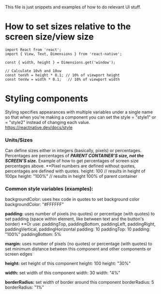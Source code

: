 This file is just snippets and examples of how to do relevant UI stuff.

# How to set sizes relative to the screen size/view size
    import React from 'react';
    import { View, Text, Dimensions } from 'react-native';

    const { width, height } = Dimensions.get('window');

    // Calculate 10vh and 10vw
    const tenVh = height * 0.1; // 10% of viewport height
    const tenVw = width * 0.1;   // 10% of viewport width

# Styling components
Styling specifies appearances with multiple variables under a single name so that
when you're making a component you can set the style = "style1" or = "style2" instead of changing each value.
https://reactnative.dev/docs/style

### Units/Sizes
Can define sizes either in integers (basically, pixels) or percentages. Percentages are percentages of ***PARENT CONTAINER'S size, not the
SCREEN'S size.*** Example of how to get percentages of screen size percentages above.
**Pixel numbers are defined without quotes, percentages are defined with quotes.
    height: 100     // results in height of 100px
    height: "100%"  // results in height 100% of parent container

### Common style variables (examples):
backgroundColor: uses hex code in quotes to set background color
    backgroundColor: "#FFFFFF"

**padding:** uses number of pixels (no quotes) or percentage (with quotes) to set padding (space within element, like between text and the button's border)
**Or use: paddingTop, paddingBottom, paddingLeft, paddingRight, paddingVertical, paddingHorizontal
    padding: 10
    paddingTop: 10
    padding: "100%"
    paddingBottom: 5%

**margin:** uses number of pixels (no quotes) or percentage (with quotes) to set minimum distance between this component and other components or screen edges

**height:** set height of this component
    height: 100
    height: "30%"

**width:** set width of this component
    width: 30
    width: "4%"

**borderRadius:** set width of border around this component
    borderRadius: 5
    borderRadius: "1%"

